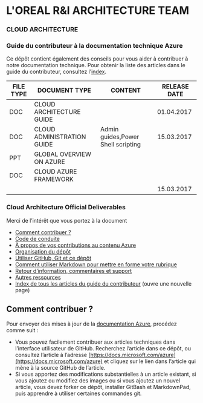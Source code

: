 

# L'OREAL R&I ARCHITECTURE TEAM
### CLOUD ARCHITECTURE
### <a name="azure-technical-documentation-contributor-guide"></a>Guide du contributeur à la documentation technique Azure

Ce dépôt contient également des conseils pour vous aider à contribuer à notre documentation technique. Pour obtenir la liste des articles dans le guide du contributeur, consultez l’[index](contributor-guide/contributor-guide-index.md).


| FILE TYPE | DOCUMENT TYPE              | CONTENT                            | RELEASE DATE |
|-----------|----------------------------|------------------------------------|--------------|
| DOC       | CLOUD ARCHITECTURE GUIDE   |                                    | 01.04.2017   |
| DOC       | CLOUD ADMINISTRATION GUIDE | Admin guides,Power Shell scripting | 15.03.2017   |
| PPT       | GLOBAL OVERVIEW ON AZURE   |                                    |              |
| DOC       | CLOUD AZURE FRAMEWORK      |                                    |              |
|           |                            |                                    | 15.03.2017   |








### <a name="contribute-to-azure-documentation"></a>Cloud Architecture Official Deliverables
Merci de l’intérêt que vous portez à la document
* [Comment contribuer ?](#ways-to-contribute)
* [Code de conduite](#code-of-conduct)
* [À propos de vos contributions au contenu Azure](#about-your-contributions-to-azure-content)
* [Organisation du dépôt](#repository-organization)
* [Utiliser GitHub, Git et ce dépôt](#use-github-git-and-this-repository)
* [Comment utiliser Markdown pour mettre en forme votre rubrique](#how-to-use-markdown-to-format-your-topic)
* [Retour d’information, commentaires et support](./contributor-guide/feedback-and-comments.md)
* [Autres ressources](#more-resources)
* [Index de tous les articles du guide du contributeur](contributor-guide/contributor-guide-index.md) (ouvre une nouvelle page)

## <a name="ways-to-contribute"></a>Comment contribuer ?
Pour envoyer des mises à jour de la [documentation Azure](https://docs.microsoft.com/azure), procédez comme suit :

* Vous pouvez facilement contribuer aux articles techniques dans l’interface utilisateur de GitHub. Recherchez l’article dans ce dépôt, ou consultez l’article à l’adresse [https://docs.microsoft.com/azure](https://docs.microsoft.com/azure) et cliquez sur le lien dans l’article qui mène à la source GitHub de l’article.
* Si vous apportez des modifications substantielles à un article existant, si vous ajoutez ou modifiez des images ou si vous ajoutez un nouvel article, vous devez forker ce dépôt, installer GitBash et MarkdownPad, puis apprendre à utiliser certaines commandes git.
